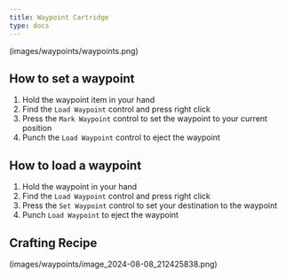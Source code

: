```yaml
---
title: Waypoint Cartridge
type: docs
---
```


(images/waypoints/waypoints.png)

## How to set a waypoint

1. Hold the waypoint item in your hand
2. Find the `Load Waypoint` control and press right click
3. Press the `Mark Waypoint` control to set the waypoint to your current position
4. Punch the `Load Waypoint` control to eject the waypoint

## How to load a waypoint

1. Hold the waypoint in your hand
2. Find the `Load Waypoint` control and press right click
3. Press the `Set Waypoint` control to set your destination to the waypoint
4. Punch `Load Waypoint` to eject the waypoint

## Crafting Recipe

(images/waypoints/image_2024-08-08_212425838.png)
